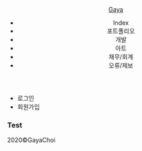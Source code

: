 <!DOCTYPE html>
<html lang="ko">
<head>
   <meta charset="UTF-8">
   <meta name="viewport" content="width=device-width, initial-scale=1.0">
   <link rel="stylesheet" href="css/style.css">
   <title>Gaya: 블로그,일상.</title>
</head>
<body>
   <div id="wrap">
      <div class="container">
         <header>
            <div class="logo">
               <a href="#">Gaya</a>
            </div>
            <nav>
               <ul id="blogList">
                  <li class="list">Index</li>
                  <li class="list">포트폴리오</li>
                  <li class="list">개발</li>
                  <li class="list">아트</li>
                  <li class="list">재무/회계</li>
                  <li class="list">오류/제보</li>
               </ul>
            </nav>
         </header>
         <div id="login-area">
            <div class="login">
                <ul>
                   <li>로그인</li>
                   <li>회원가입</li>
                </ul> 
            </div>    
         </div>
         <div class="main">
            <main>
               <section>
                  <h3>Test</h3>
               </section>
            </main>
            <footer>
               <div class="copyright">
                  <span>
                     2020©️GayaChoi
                  </span>
               </div>
            </footer>
         </div>
      </div>
   </div>
</body>
</html>